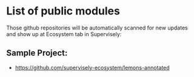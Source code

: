 # List of public modules

Those github repositories will be automatically scanned for new updates and show up at Ecosystem tab in Supervisely:

## Sample Project:

- https://github.com/supervisely-ecosystem/lemons-annotated
